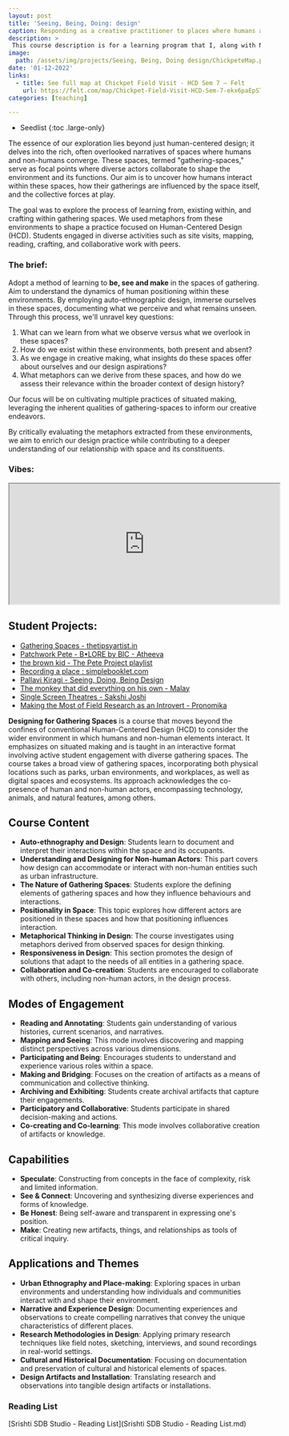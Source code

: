 ```yaml
---
layout: post
title: 'Seeing, Being, Doing: design'
caption: Responding as a creative practitioner to places where humans and non-humans gather - A course review
description: >
 This course description is for a learning program that I, along with Navin Kushwah and Naveen Bagalkot, jointly delivered to our 4th year Human-Centered Design (HCD) students.
image: 
  path: /assets/img/projects/Seeing, Being, Doing design/ChickpeteMap.png
date: '01-12-2022'
links:
  - title: See full map at Chickpet Field Visit - HCD Sem 7 — Felt
    url: https://felt.com/map/Chickpet-Field-Visit-HCD-Sem-7-ekx6paEpSTmd1UZNCTj13B?lat=12.968386&lon=77.577884&zoom=16.41
categories: [teaching]

---
```


* Seedlist
{:toc .large-only}

The essence of our exploration lies beyond just human-centered design; it delves into the rich, often overlooked narratives of spaces where humans and non-humans converge. These spaces, termed "gathering-spaces," serve as focal points where diverse actors collaborate to shape the environment and its functions. Our aim is to uncover how humans interact within these spaces, how their gatherings are influenced by the space itself, and the collective forces at play.

The goal was to explore the process of learning from, existing within, and crafting within gathering spaces. We used metaphors from these environments to shape a practice focused on Human-Centered Design (HCD). Students engaged in diverse activities such as site visits, mapping, reading, crafting, and collaborative work with peers.


### The brief: 

Adopt a method of learning to **be, see and make** in the spaces of gathering. Aim to understand the dynamics of human positioning within these environments. By employing auto-ethnographic design, immerse ourselves in these spaces, documenting what we perceive and what remains unseen. Through this process, we'll unravel key questions:

1. What can we learn from what we observe versus what we overlook in these spaces?
2. How do we exist within these environments, both present and absent?
3. As we engage in creative making, what insights do these spaces offer about ourselves and our design aspirations?
4. What metaphors can we derive from these spaces, and how do we assess their relevance within the broader context of design history?

Our focus will be on cultivating multiple practices of situated making, leveraging the inherent qualities of gathering-spaces to inform our creative endeavors. 

By critically evaluating the metaphors extracted from these environments, we aim to enrich our design practice while contributing to a deeper understanding of our relationship with space and its constituents.

### Vibes: 
<iframe title="Up Close: “hand, writing” by Julia Solomonoff | THE SHED" src="https://www.youtube.com/embed/AZh9EwjlRl0?feature=oembed" height="240" width="540" allowfullscreen="" allow="fullscreen"></iframe>

## Student Projects:
- [Gathering Spaces - thetipsyartist.in](https://thetipsyartist.in/project/view/644a5376d95ac6f8357bf4dd)
- [Patchwork Pete - B•LORE by BIC - Atheeva](https://bangaloreinternationalcentre.org/blore/patchwork-pete-b%e2%80%a2lore-by-bic)
- [the brown kid - The Pete Project playlist ](https://soundcloud.com/brown-kid-646151136/sets/the-pete-project?si=4ccb602f84944d54a3434d7673804d77&utm_source=clipboard&utm_medium=text&utm_campaign=social_sharing)
- [Recording a place : simplebooklet.com](https://simplebooklet.com/recordingaplace)
- [Pallavi Kiragi - Seeing, Doing, Being Design](https://www.behance.net/gallery/160708807/Gathering-Spaces-in-Chickpete)
- [The monkey that did everything on his own - Malay](https://prethesis-a3.vercel.app)
- [Single Screen Theatres - Sakshi Joshi](https://sakshijsh8.wixsite.com/sakshi-joshi/single-screen-theatres)
- [Making the Most of Field Research as an Introvert - Pronomika](https://medium.com/@pronamikagoswami/inward-and-onward-making-the-most-of-field-research-as-an-introvert-91babdf496cd)


**Designing for Gathering Spaces** is a course that moves beyond the confines of conventional Human-Centered Design (HCD) to consider the wider environment in which humans and non-human elements interact. It emphasizes on situated making and is taught in an interactive format involving active student engagement with diverse gathering spaces. The course takes a broad view of gathering spaces, incorporating both physical locations such as parks, urban environments, and workplaces, as well as digital spaces and ecosystems. Its approach acknowledges the co-presence of human and non-human actors, encompassing technology, animals, and natural features, among others.

## Course Content
- **Auto-ethnography and Design**: Students learn to document and interpret their interactions within the space and its occupants.
- **Understanding and Designing for Non-human Actors**: This part covers how design can accommodate or interact with non-human entities such as urban infrastructure.
- **The Nature of Gathering Spaces**: Students explore the defining elements of gathering spaces and how they influence behaviours and interactions.
- **Positionality in Space**: This topic explores how different actors are positioned in these spaces and how that positioning influences interaction.
- **Metaphorical Thinking in Design**: The course investigates using metaphors derived from observed spaces for design thinking.
- **Responsiveness in Design**: This section promotes the design of solutions that adapt to the needs of all entities in a gathering space.
- **Collaboration and Co-creation**: Students are encouraged to collaborate with others, including non-human actors, in the design process.


## Modes of Engagement 
- **Reading and Annotating**: Students gain understanding of various histories, current scenarios, and narratives.
- **Mapping and Seeing**: This mode involves discovering and mapping distinct perspectives across various dimensions.
- **Participating and Being**: Encourages students to understand and experience various roles within a space.
- **Making and Bridging**: Focuses on the creation of artifacts as a means of communication and collective thinking.
- **Archiving and Exhibiting**: Students create archival artifacts that capture their engagements.
- **Participatory and Collaborative**: Students participate in shared decision-making and actions.
- **Co-creating and Co-learning**: This mode involves collaborative creation of artifacts or knowledge.

## Capabilities
- **Speculate**: Constructing from  concepts in the face of complexity, risk and limited information.
- **See & Connect**: Uncovering and synthesizing diverse experiences and forms of knowledge.
- **Be Honest**: Being self-aware and transparent in expressing one's position.
- **Make**: Creating new artifacts, things, and relationships as tools of critical inquiry.

## Applications and Themes

- **Urban Ethnography and Place-making**: Exploring spaces in urban environments and understanding how individuals and communities interact with and shape their environment.
- **Narrative and Experience Design**: Documenting experiences and observations to create compelling narratives that convey the unique characteristics of different places.
- **Research Methodologies in Design**: Applying primary research techniques like field notes, sketching, interviews, and sound recordings in real-world settings.
- **Cultural and Historical Documentation**: Focusing on documentation and preservation of cultural and historical elements of spaces.
- **Design Artifacts and Installation**: Translating research and observations into tangible design artifacts or installations.

### Reading List
[Srishti SDB Studio - Reading List](Srishti SDB Studio - Reading List.md)
